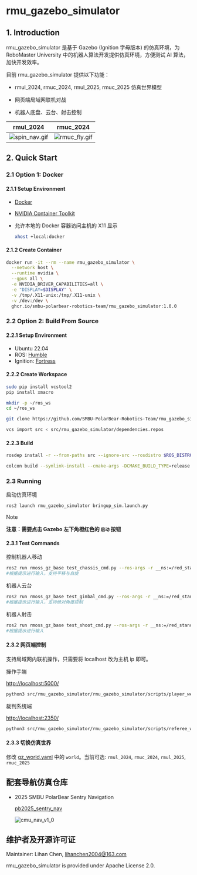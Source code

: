 # rmu_gazebo_simulator

## 1. Introduction

rmu_gazebo_simulator 是基于 Gazebo (Ignition 字母版本) 的仿真环境，为 RoboMaster University 中的机器人算法开发提供仿真环境，方便测试 AI 算法，加快开发效率。

目前 rmu_gazebo_simulator 提供以下功能：

- rmul_2024, rmuc_2024, rmul_2025, rmuc_2025 仿真世界模型

- 网页端局域网联机对战

- 机器人底盘、云台、射击控制

| rmul_2024 | rmuc_2024 |
|:-----------------:|:--------------:|
|![spin_nav.gif](https://raw.githubusercontent.com/LihanChen2004/picx-images-hosting/master/spin_nav.1ove3nw63o.gif)|![rmuc_fly.gif](https://raw.githubusercontent.com/LihanChen2004/picx-images-hosting/master/rmuc_fly_image.1aoyoashvj.gif)|

## 2. Quick Start

### 2.1 Option 1: Docker

#### 2.1.1 Setup Environment

- [Docker](https://docs.docker.com/engine/install/)
- [NVIDIA Container Toolkit](https://docs.nvidia.com/datacenter/cloud-native/container-toolkit/latest/install-guide.html)
- 允许本地的 Docker 容器访问主机的 X11 显示

    ```bash
    xhost +local:docker
    ```

#### 2.1.2 Create Container

```bash
docker run -it --rm --name rmu_gazebo_simulator \
  --network host \
  --runtime nvidia \
  --gpus all \
  -e NVIDIA_DRIVER_CAPABILITIES=all \
  -e "DISPLAY=$DISPLAY" \
  -v /tmp/.X11-unix:/tmp/.X11-unix \
  -v /dev:/dev \
  ghcr.io/smbu-polarbear-robotics-team/rmu_gazebo_simulator:1.0.0
```

### 2.2 Option 2: Build From Source

#### 2.2.1 Setup Environment

- Ubuntu 22.04
- ROS: [Humble](https://docs.ros.org/en/humble/Installation/Ubuntu-Install-Debs.html)
- Ignition: [Fortress](https://gazebosim.org/docs/fortress/install_ubuntu/)

#### 2.2.2 Create Workspace

```bash
sudo pip install vcstool2
pip install xmacro
```

```bash
mkdir -p ~/ros_ws
cd ~/ros_ws
```

```bash
git clone https://github.com/SMBU-PolarBear-Robotics-Team/rmu_gazebo_simulator.git src/rmu_gazebo_simulator
```

```bash
vcs import src < src/rmu_gazebo_simulator/dependencies.repos
```

#### 2.2.3 Build

```sh
rosdep install -r --from-paths src --ignore-src --rosdistro $ROS_DISTRO -y
```

```sh
colcon build --symlink-install --cmake-args -DCMAKE_BUILD_TYPE=release
```

### 2.3 Running

启动仿真环境

```sh
ros2 launch rmu_gazebo_simulator bringup_sim.launch.py
```

> [!NOTE]
> **注意：需要点击 Gazebo 左下角橙红色的 `启动` 按钮**

#### 2.3.1 Test Commands

控制机器人移动

```sh
ros2 run rmoss_gz_base test_chassis_cmd.py --ros-args -r __ns:=/red_standard_robot1/robot_base -p v:=0.3 -p w:=0.3
#根据提示进行输入，支持平移与自旋
```

机器人云台

```sh
ros2 run rmoss_gz_base test_gimbal_cmd.py --ros-args -r __ns:=/red_standard_robot1/robot_base
#根据提示进行输入，支持绝对角度控制
```

机器人射击

```sh
ros2 run rmoss_gz_base test_shoot_cmd.py --ros-args -r __ns:=/red_standard_robot1/robot_base
#根据提示进行输入
```

#### 2.3.2 网页端控制

支持局域网内联机操作，只需要将 localhost 改为主机 ip 即可。

操作手端

<http://localhost:5000/>

```sh
python3 src/rmu_gazebo_simulator/rmu_gazebo_simulator/scripts/player_web/main_no_vision.py
```

裁判系统端

<http://localhost:2350/>

```sh
python3 src/rmu_gazebo_simulator/rmu_gazebo_simulator/scripts/referee_web/main.py
```

#### 2.3.3 切换仿真世界

修改 [gz_world.yaml](./rmu_gazebo_simulator/config/gz_world.yaml) 中的 `world`。当前可选: `rmul_2024`, `rmuc_2024`, `rmul_2025`, `rmuc_2025`

## 配套导航仿真仓库

- 2025 SMBU PolarBear Sentry Navigation

    [pb2025_sentry_nav](https://github.com/SMBU-PolarBear-Robotics-Team/pb2025_sentry_nav.git)

    ![cmu_nav_v1_0](https://raw.githubusercontent.com/LihanChen2004/picx-images-hosting/master/spin_nav.1ove3nw63o.gif)

## 维护者及开源许可证

Maintainer: Lihan Chen, <lihanchen2004@163.com>

rmu_gazebo_simulator is provided under Apache License 2.0.

